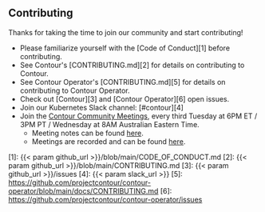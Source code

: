 ## Contributing

Thanks for taking the time to join our community and start contributing!

- Please familiarize yourself with the [Code of Conduct][1] before contributing.
- See Contour's [CONTRIBUTING.md][2] for details on contributing to Contour.
- See Contour Operator's [CONTRIBUTING.md][5] for details on contributing to Contour Operator.
- Check out [Contour][3] and [Contour Operator][6] open issues.
- Join our Kubernetes Slack channel: [#contour][4]
- Join the [Contour Community Meetings](https://vmware.zoom.us/j/347232187), every third Tuesday at 6PM ET / 3PM PT 
/ Wednesday at 8AM Australian Eastern Time.
  - Meeting notes can be found [here](https://hackmd.io/84Xbl4WBTpm7OBhaOAsSiw).
  - Meetings are recorded and can be found [here](https://www.youtube.com/playlist?list=PL7bmigfV0EqTBsPrnCkzhu0R4SAWnBjLj).

[1]: {{< param github_url >}}/blob/main/CODE_OF_CONDUCT.md
[2]: {{< param github_url >}}/blob/main/CONTRIBUTING.md
[3]: {{< param github_url >}}/issues
[4]: {{< param slack_url >}}
[5]: https://github.com/projectcontour/contour-operator/blob/main/docs/CONTRIBUTING.md
[6]: https://github.com/projectcontour/contour-operator/issues
